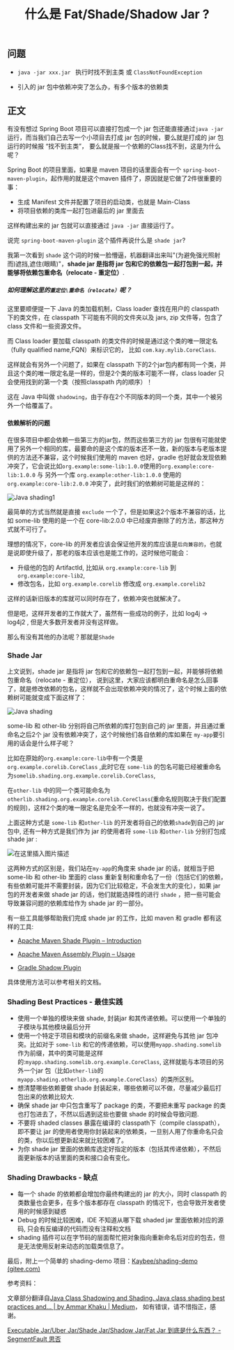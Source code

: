 ﻿---
title: 什么是 Fat/Shade/Shadow Jar ?
category:
 - 编程技术
tag:
 - 问题
 - Java
 - SHARE
---



## 问题

- `java -jar xxx.jar ` 执行时找不到主类 或 `ClassNotFoundException`

- 引入的 jar 包中依赖冲突了怎么办，有多个版本的依赖类

## 正文

有没有想过 Spring Boot 项目可以直接打包成一个 jar 包还能直接通过`java -jar`运行，而当我们自己去写一个小项目去打成 jar 包的时候，要么就是打成的 jar 包运行的时候报 “找不到主类”， 要么就是报一个依赖的Class找不到，这是为什么呢？

Spring Boot 的项目里面，如果是 maven 项目的话里面会有一个 `spring-boot-maven-plugin`，起作用的就是这个maven 插件了，原因就是它做了2件很重要的事：

- 生成 Manifest 文件并配置了项目的启动类，也就是 Main-Class
- 将项目依赖的类库一起打包进最后的 jar 里面去

这样构建出来的 jar 包就可以直接通过 `java -jar` 直接运行了。

说完 `spring-boot-maven-plugin` 这个插件再说什么是 `shade jar`?

我第一次看到 `shade` 这个词的时候一脸懵逼，机器翻译出来叫"(为避免强光照射而)遮挡,遮住(眼睛)"，**shade jar 是指将 jar 包和它的依赖包一起打包到一起，并能够将依赖包重命名（relocate - 重定位）**.

##### 如何理解这里的`重定位\重命名（relocate）`呢？

这里要顺便提一下 Java 的类加载机制，Class loader 查找在用户的 classpath 下的类文件，在 classpath 下可能有不同的文件夹以及 jars, zip 文件等，包含了 class 文件和一些资源文件。

而 Class loader 要加载 classpath 的类文件的时候是通过这个类的唯一限定名（fully qualified name,FQN）来标识它的， 比如 `com.kay.mylib.CoreClass`. 

这样就会有另外一个问题了，如果在 classpath 下的2个jar包内都有同一个类，并且这个类的唯一限定名是一样的，但是2个类的版本可能不一样，class loader 只会使用找到的第一个类（按照classpath 内的顺序）！

这在 Java 中叫做 `shadowing`，由于存在2个不同版本的同一个类，其中一个被另外一个给覆盖了。

#### 依赖解析的问题

在很多项目中都会依赖一些第三方的jar包，然而这些第三方的 jar 包很有可能就使用了另外一个相同的库，最要命的是这个库的版本还不一致，新的版本与老版本提供的方法还不兼容，这个时候我们使用的 maven 也好，gradle 也好就会发现依赖冲突了，它会说比如`org.example:some-lib:1.0.0`使用的`org.example:core-lib:1.0.0` 与 另外一个库 `org.example:other-lib:1.0.0` 使用的 `org.example:core-lib:2.0.0` 冲突了，此时我们的依赖树可能是这样的：



![Java shading1](https://img-blog.csdnimg.cn/img_convert/31e47f67540dca84cc76ce65f9b90de2.png)

最简单的方式当然就是直接 `exclude` 一个了，但是如果这2个版本不兼容的话，比如 some-lib 使用的是一个在 core-lib:2.0.0 中已经废弃删除了的方法，那这种方式就不可行了。

理想的情况下，core-lib 的开发者应该会保证他开发的库应该是`后向兼容的`，也就是说即使升级了，那老的版本应该也是能工作的，这时候他可能会：

- 升级他的包的 ArtifactId, 比如从 `org.example:core-lib` 到`org.example:core-lib2`,
- 修改包名，比如 `org.example.corelib` 修改成 `org.example.corelib2`

这样的话新旧版本的库就可以同时存在了，依赖冲突也就解决了。

但是吧，这样开发者的工作就大了，虽然有一些成功的例子，比如 log4j -> log4j2 , 但是大多数开发者并没有这样做。

那么有没有其他的办法呢？那就是`Shade`

### Shade Jar

上文说到，shade jar 是指将 jar 包和它的依赖包一起打包到一起，并能够将依赖包重命名（relocate - 重定位）， 说到这里，大家应该都明白重命名是怎么回事了，就是修改依赖的包名，这样就不会出现依赖冲突的情况了，这个时候上面的依赖树可能就变成下面这样了：

![Java shading](https://img-blog.csdnimg.cn/img_convert/1f02727f93706848e0ef80b9e45431dc.png)

some-lib 和 other-lib 分别将自己所依赖的库打包到自己的 jar 里面，并且通过重命名之后2个 jar 没有依赖冲突了，这个时候他们各自依赖的库如果在 `my-app`要引用的话会是什么样子呢？

比如在原始的`org.example:core-lib`中有一个类是`org.example.corelib.CoreClass` ,此时它在 `some-lib` 的包名可能已经被重命名为`somelib.shading.org.example.corelib.CoreClass`,

在`other-lib` 中的同一个类可能命名为`otherlib.shading.org.example.corelib.CoreClass`(重命名规则取决于我们配置的规则)，这样2个类的唯一限定名是完全不一样的，也就没有冲突一说了。

上面这种方式是 `some-lib` 和`other-lib` 的开发者将自己的依赖`shade`到自己的 jar 包中,  还有一种方式是我们作为 jar 的使用者将 `some-lib` 和`other-lib` 分别打包成 shade jar :

![在这里插入图片描述](https://img-blog.csdnimg.cn/20210630211743647.png?x-oss-process=image/watermark,type_ZmFuZ3poZW5naGVpdGk,shadow_10,text_aHR0cHM6Ly9ibG9nLmNzZG4ubmV0L3NpbmF0XzI1Mjk1NjEx,size_16,color_FFFFFF,t_70#pic_center)


这两种方式的区别是，我们站在`my-app`的角度来 shade jar 的话，就相当于把 some-lib 和 other-lib 里面的 class 重新复制和重命名了一份（包括它们的依赖，有些依赖可能并不需要封装，因为它们比较稳定，不会发生大的变化），如果 jar 包的开发者来做 shade jar 的话，他们就能选择性的进行 `shade` ，把一些可能会导致兼容问题的依赖库给作为 shade jar 的一部分。

有一些工具能够帮助我们完成 shade jar 的工作，比如 maven 和 gradle 都有这样的工具:

- [Apache Maven Shade Plugin – Introduction](https://maven.apache.org/plugins/maven-shade-plugin/)

- [Apache Maven Assembly Plugin – Usage](https://maven.apache.org/plugins/maven-assembly-plugin/usage.html)
- [Gradle Shadow Plugin](https://imperceptiblethoughts.com/shadow/getting-started/)

具体使用方法可以参考相关的文档。

### Shading Best Practices - 最佳实践

- 使用一个单独的模块来做 shade, 封装jar 和其传递依赖。可以使用一个单独的子模块与其他模块最后分开
- 使用一个特定于项目和模块的前缀名来做 shade，这样避免与其他 jar 包冲突。比如对于 `some-lib` 和它的传递依赖，可以使用`myapp.shading.somelib` 作为前缀，其中的类可能是这样的:`myapp.shading.somelib.org.example.CoreClass`, 这样就能与本项目的另外一个jar 包（比如`other-lib`的`myapp.shading.otherlib.org.example.CoreClass`）的类所区别。
- 想清楚哪些依赖要做 shade 封装起来，哪些依赖可以不做，尽量减少最后打包出来的依赖比较大.
- 确保 shade jar 中只包含重写了 package 的类，不要把未重写 package 的类也打包进去了，不然以后遇到这些也要做 shade 的时候会导致问题.
- 不要将 shaded  classes 暴露在编译的 classpath下（compile classpath），即不要让 jar 的使用者使用你封装起来的依赖类，一旦别人用了你重命名只会的类，你以后想更新起来就比较困难了。
- 为你 shade jar 里面的依赖库选定好指定的版本（包括其传递依赖），不然后面更新版本的话里面的类和接口会有变化。

### Shading Drawbacks - 缺点

- 每一个 shade 的依赖都会增加你最终构建出的 jar 的大小，同时 classpath 的类数量也会更多，在多个版本都存在 classpath 的情况下，也会导致开发者使用的时候感到疑惑
- Debug 的时候比较困难，IDE 不知道从哪下载 shaded jar 里面依赖对应的源码, 只会有反编译的代码而没有注释和文档
- shading 插件可以在字节码的层面帮忙把对象指向重新命名后对应的包去，但是无法使用反射来动态的加载类信息了。

最后，附上一个简单的 shading-demo 项目：[Kaybee/shading-demo (gitee.com)](https://gitee.com/kaybee/shading-demo)



参考资料：

文章部分翻译自[Java Class Shadowing and Shading. Java class shading best practices and… | by Ammar Khaku | Medium](https://medium.com/@akhaku/java-class-shadowing-and-shading-9439b0eacb13)， 如有错误，请不惜指正，感谢。

[Executable Jar/Uber Jar/Shade Jar/Shadow Jar/Fat Jar 到底是什么东西？ - SegmentFault 思否](https://segmentfault.com/a/1190000039149043)


